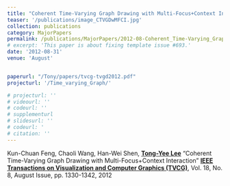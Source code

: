```yaml
---
title: "Coherent Time-Varying Graph Drawing with Multi-Focus+Context Interaction"
teaser: '/publications/image_CTVGDwMFCI.jpg'
collection: publications
category: MajorPapers
permalink: /publications/MajorPapers/2012-08-Coherent_Time-Varying_Graph_Drawing_with_Multi-Focus+Context_Interaction
# excerpt: 'This paper is about fixing template issue #693.'
date: '2012-08-31'
venue: 'August'


paperurl: "/Tony/papers/tvcg-tvgd2012.pdf"
projecturl: '/Time_varying_Graph/'

# projecturl: ''
# videourl: ''
# codeurl: ''
# supplementurl
# slidesurl: ''
# codeurl: '
# citation: ''
---
```



Kun-Chuan Feng, Chaoli Wang, Han-Wei Shen, <strong><u>Tong-Yee Lee</u></strong> “Coherent Time-Varying Graph Drawing with Multi-Focus+Context Interaction” <strong><u>IEEE Transactions on Visualization and Computer Graphics (TVCG)</u></strong>, Vol. 18, No. 8, August Issue, pp. 1330-1342, 2012
